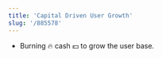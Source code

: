 ```yaml
---
title: 'Capital Driven User Growth'
slug: '/885578'
---
```

- Burning 🔥 cash 💵 to grow the user base.